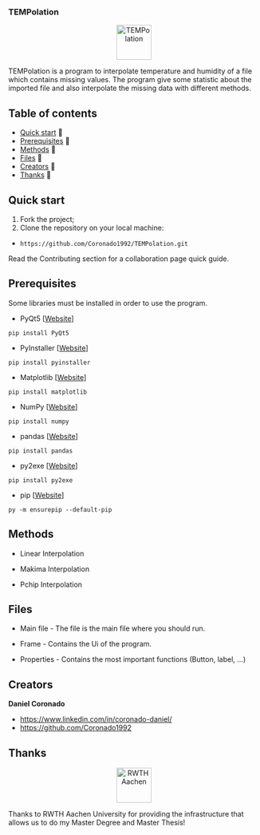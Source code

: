 ### TEMPolation
<p align="center">
  <a href="https://TEMPolation.io/">
    <img src="/img/tempolation-logo.png" alt="TEMPolation" width="70" height="70">
  </a>
</p>

TEMPolation is a program to interpolate temperature and humidity of a file which contains missing values. The program give some statistic about the imported file and also interpolate the missing data with different methods.

## Table of contents

- [Quick start](#quick-start) :seedling:
- [Prerequisites](#Prerequisites) :hammer:
- [Methods](#Methods) :triangular_ruler:
- [Files](#Files) :file_folder:
- [Creators](#creators) :space_invader:
- [Thanks](#thanks) :raised_hands:

## Quick start
1. Fork the project;
2. Clone the repository on your local machine:
- `https://github.com/Coronado1992/TEMPolation.git`

Read the Contributing section for a collaboration page quick guide.

## Prerequisites
Some libraries must be installed in order to use the program.

* PyQt5 [[Website](https://pypi.org/project/PyQt5/)]

`pip install PyQt5`
 
* PyInstaller [[Website](https://pypi.org/project/pyinstaller/)]

`pip install pyinstaller`

  * Matplotlib [[Website](https://pypi.org/project/matplotlib/)]

`pip install matplotlib`
  
  * NumPy [[Website](https://pypi.org/project/numpy/)]

`pip install numpy`
  
  * pandas [[Website](https://pypi.org/project/pandas/)]

`pip install pandas`
  
  * py2exe [[Website](https://pypi.org/project/py2exe/)]

`pip install py2exe`
  
  * pip [[Website](https://packaging.python.org/tutorials/installing-packages/)]

`py -m ensurepip --default-pip`
  
  
## Methods
- Linear Interpolation

- Makima Interpolation

- Pchip Interpolation

## Files
- Main file - The file is the main file where you should run.

- Frame - Contains the Ui of the program.

- Properties - Contains the most important functions (Button, label, ...)

## Creators
**Daniel Coronado**
- <https://www.linkedin.com/in/coronado-daniel/>
- <https://github.com/Coronado1992>

## Thanks
<p align="center">
  <a href="https://TEMPolation.io/">
    <img src="/img/rwth.png" alt="RWTH Aachen" width="70" height="70">
  </a>
</p>
Thanks to RWTH Aachen University for providing the infrastructure that allows us to do my Master Degree and Master Thesis!
